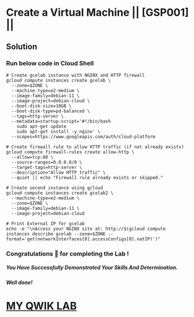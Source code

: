 # Create a Virtual Machine || [GSP001] ||

## Solution

### Run below code in Cloud Shell


```
# Create gcelab instance with NGINX and HTTP firewall
gcloud compute instances create gcelab \
  --zone=$ZONE \
  --machine-type=e2-medium \
  --image-family=debian-11 \
  --image-project=debian-cloud \
  --boot-disk-size=10GB \
  --boot-disk-type=pd-balanced \
  --tags=http-server \
  --metadata=startup-script='#!/bin/bash
    sudo apt-get update
    sudo apt-get install -y nginx' \
  --scopes=https://www.googleapis.com/auth/cloud-platform

# Create firewall rule to allow HTTP traffic (if not already exists)
gcloud compute firewall-rules create allow-http \
  --allow=tcp:80 \
  --source-ranges=0.0.0.0/0 \
  --target-tags=http-server \
  --description="Allow HTTP traffic" \
  --quiet || echo "Firewall rule already exists or skipped."

# Create second instance using gcloud
gcloud compute instances create gcelab2 \
  --machine-type=e2-medium \
  --zone=$ZONE \
  --image-family=debian-11 \
  --image-project=debian-cloud

# Print External IP for gcelab
echo -e "\nAccess your NGINX site at: http://$(gcloud compute instances describe gcelab --zone=$ZONE --format='get(networkInterfaces[0].accessConfigs[0].natIP)')"
```

### Congratulations 🎉 for completing the Lab !

##### *You Have Successfully Demonstrated Your Skills And Determination.*

#### *Well done!*

# [MY QWIK LAB](https://www.youtube.com/@MyQwiklab)
